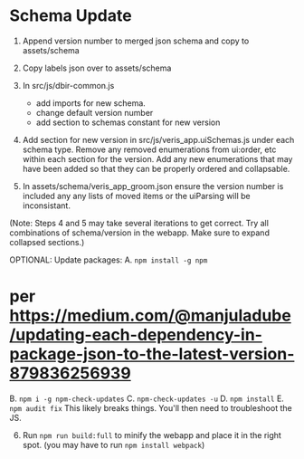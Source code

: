 # Schema Update

1. Append version number to merged json schema and copy to assets/schema
2. Copy labels json over to assets/schema
3. In src/js/dbir-common.js

    - add imports for new schema.
    - change default version number
    - add section to schemas constant for new version

4. Add section for new version in src/js/veris_app.uiSchemas.js under each schema type. Remove any removed enumerations from ui:order, etc within each section for the version.  Add any new enumerations that may have been added so that they can be properly ordered and collapsable.

5. In assets/schema/veris_app_groom.json ensure the version number is included any any lists of moved items or the uiParsing will be inconsistant.

(Note: Steps 4 and 5 may take several iterations to get correct.  Try all combinations of schema/version in the webapp. Make sure to expand collapsed sections.)

OPTIONAL: Update packages:
A. `npm install -g npm`
# per https://medium.com/@manjuladube/updating-each-dependency-in-package-json-to-the-latest-version-879836256939
B. `npm i -g npm-check-updates`
C. `npm-check-updates -u`
D. `npm install`
E. `npm audit fix`
This likely breaks things.  You'll then need to troubleshoot the JS.

6. Run `npm run build:full` to minify the webapp and place it in the right spot. (you may have to run `npm install webpack`)